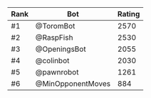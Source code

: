 Rank|Bot|Rating
---|---|---
#1|@ToromBot|2570
#2|@RaspFish|2530
#3|@OpeningsBot|2055
#4|@colinbot|2030
#5|@pawnrobot|1261
#6|@MinOpponentMoves|884
